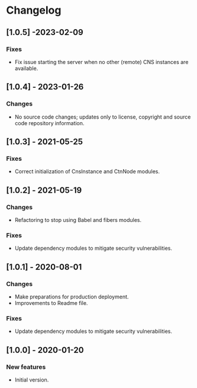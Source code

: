 # Changelog

## [1.0.5] -2023-02-09

### Fixes
- Fix issue starting the server when no other (remote) CNS instances are available.

## [1.0.4] - 2023-01-26

### Changes
- No source code changes; updates only to license, copyright and source code repository information.

## [1.0.3] - 2021-05-25

### Fixes
- Correct initialization of CnsInstance and CtnNode modules.

## [1.0.2] - 2021-05-19

### Changes
- Refactoring to stop using Babel and fibers modules.

### Fixes
- Update dependency modules to mitigate security vulnerabilities.

## [1.0.1] - 2020-08-01

### Changes
- Make preparations for production deployment.
- Improvements to Readme file.

### Fixes
- Update dependency modules to mitigate security vulnerabilities.

## [1.0.0] - 2020-01-20

### New features
- Initial version.
